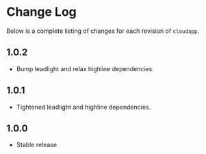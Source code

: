 # Change Log

Below is a complete listing of changes for each revision of `cloudapp`.

## 1.0.2

 - Bump leadlight and relax highline dependencies.

## 1.0.1

 - Tightened leadlight and highline dependencies.

## 1.0.0

 - Stable release
